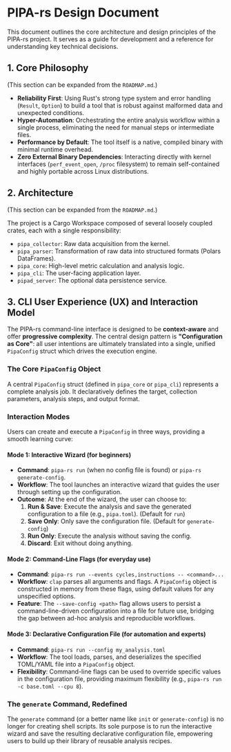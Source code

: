 # PIPA-rs Design Document

This document outlines the core architecture and design principles of the PIPA-rs project. It serves as a guide for development and a reference for understanding key technical decisions.

## 1. Core Philosophy

(This section can be expanded from the `ROADMAP.md`.)

- **Reliability First**: Using Rust's strong type system and error handling (`Result`, `Option`) to build a tool that is robust against malformed data and unexpected conditions.
- **Hyper-Automation**: Orchestrating the entire analysis workflow within a single process, eliminating the need for manual steps or intermediate files.
- **Performance by Default**: The tool itself is a native, compiled binary with minimal runtime overhead.
- **Zero External Binary Dependencies**: Interacting directly with kernel interfaces (`perf_event_open`, `/proc` filesystem) to remain self-contained and highly portable across Linux distributions.

## 2. Architecture

(This section can be expanded from the `ROADMAP.md`.)

The project is a Cargo Workspace composed of several loosely coupled crates, each with a single responsibility:

- `pipa_collector`: Raw data acquisition from the kernel.
- `pipa_parser`: Transformation of raw data into structured formats (Polars DataFrames).
- `pipa_core`: High-level metric calculation and analysis logic.
- `pipa_cli`: The user-facing application layer.
- `pipad_server`: The optional data persistence service.

## 3. CLI User Experience (UX) and Interaction Model

The PIPA-rs command-line interface is designed to be **context-aware** and offer **progressive complexity**. The central design pattern is **"Configuration as Core"**: all user intentions are ultimately translated into a single, unified `PipaConfig` struct which drives the execution engine.

### The Core `PipaConfig` Object

A central `PipaConfig` struct (defined in `pipa_core` or `pipa_cli`) represents a complete analysis job. It declaratively defines the target, collection parameters, analysis steps, and output format.

### Interaction Modes

Users can create and execute a `PipaConfig` in three ways, providing a smooth learning curve:

#### Mode 1: Interactive Wizard (for beginners)

- **Command**: `pipa-rs run` (when no config file is found) or `pipa-rs generate-config`.
- **Workflow**: The tool launches an interactive wizard that guides the user through setting up the configuration.
- **Outcome**: At the end of the wizard, the user can choose to:
  1.  **Run & Save**: Execute the analysis and save the generated configuration to a file (e.g., `pipa.toml`). (Default for `run`)
  2.  **Save Only**: Only save the configuration file. (Default for `generate-config`)
  3.  **Run Only**: Execute the analysis without saving the config.
  4.  **Discard**: Exit without doing anything.

#### Mode 2: Command-Line Flags (for everyday use)

- **Command**: `pipa-rs run --events cycles,instructions -- <command>...`
- **Workflow**: `clap` parses all arguments and flags. A `PipaConfig` object is constructed in memory from these flags, using default values for any unspecified options.
- **Feature**: The `--save-config <path>` flag allows users to persist a command-line-driven configuration into a file for future use, bridging the gap between ad-hoc analysis and reproducible workflows.

#### Mode 3: Declarative Configuration File (for automation and experts)

- **Command**: `pipa-rs run --config my_analysis.toml`
- **Workflow**: The tool loads, parses, and deserializes the specified TOML/YAML file into a `PipaConfig` object.
- **Flexibility**: Command-line flags can be used to override specific values in the configuration file, providing maximum flexibility (e.g., `pipa-rs run -c base.toml --cpu 8`).

### The `generate` Command, Redefined

The `generate` command (or a better name like `init` or `generate-config`) is no longer for creating shell scripts. Its sole purpose is to run the interactive wizard and save the resulting declarative configuration file, empowering users to build up their library of reusable analysis recipes.

